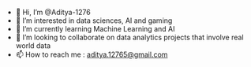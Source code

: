 - 👋 Hi, I’m @Aditya-1276
- 👀 I’m interested in data sciences, AI and gaming 
- 🌱 I’m currently learning Machine Learning and AI
- 💞️ I’m looking to collaborate on data analytics projects that involve real world data
- 📫 How to reach me : aditya.12765@gmail.com
